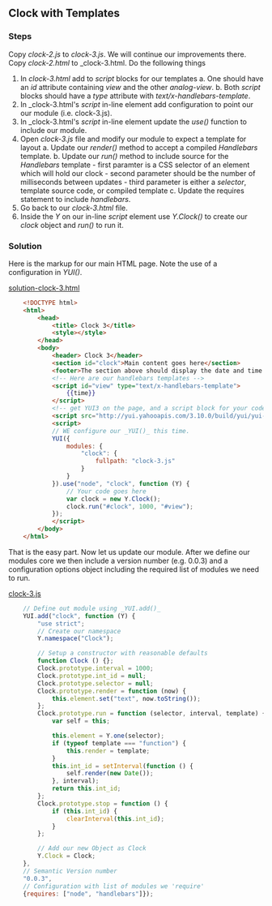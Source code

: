 
## Clock with Templates

### Steps

Copy _clock-2.js_ to _clock-3.js_. We will continue our improvements there.
Copy _clock-2.html_ to _clock-3.html. Do the following things

1. In _clock-3.html_ add to _script_ blocks for our templates
    a. One should have an _id_ attribute containing _view_ and the other _analog-view_.
    b. Both _script_ blocks should have a _type_ attribute with _text/x-handlebars-template_.
2. In _clock-3.html's _script_ in-line element add configuration to point our our module (i.e. clock-3.js).
3. In _clock-3.html's _script_ in-line element update the _use()_ function to include our module.
4. Open _clock-3.js_ file and modify our module to expect a template for layout
    a. Update our _render()_ method to accept a compiled _Handlebars_ template.
    b. Update our _run()_ method to include source for the _Handlebars_ template
        - first paramter is a CSS selector of an element which will hold our clock
        - second parameter should be the number of milliseconds between updates
        - third parameter is either a _selector_, template source code, or compiled template
    c. Update the requires statement to include _handlebars_.
5. Go back to our _clock-3.html_ file.
6. Inside the _Y_ on our in-line _script_ element use _Y.Clock()_ to create our _clock_ object and _run()_ to run it.


### Solution

Here is the markup for our main HTML page. Note the use of a configuration in _YUI()_.

[solution-clock-3.html](solution-clock-3.html)
```HTML
    <!DOCTYPE html>
    <html>
        <head>
            <title> Clock 3</title>
            <style></style>
        </head>
        <body>
            <header> Clock 3</header>
            <section id="clock">Main content goes here</section>
            <footer>The section above should display the date and time. It should change every second.</footer>
            <!-- Here are our handlebars templates -->
            <script id="view" type="text/x-handlebars-template">
                {{time}}
            </script>
            <!-- get YUI3 on the page, and a script block for your code -->
            <script src="http://yui.yahooapis.com/3.10.0/build/yui/yui-min.js"></script>
            <script>
            // WE configure our _YUI()_ this time.
            YUI({
                modules: {
                    "clock": {
                        fullpath: "clock-3.js"
                    }
                }
            }).use("node", "clock", function (Y) {
                // Your code goes here
                var clock = new Y.Clock();
                clock.run("#clock", 1000, "#view");
            });
            </script>
        </body>
    </html>
```

That is the easy part. Now let us update our module. After we define
our modules core we then include a version number (e.g. 0.0.3) and
a configuration options object including the required list of modules
we need to run.

[clock-3.js](clock-3.js)
```JavaScript
    // Define out module using _YUI.add()_
    YUI.add("clock", function (Y) {
        "use strict";
        // Create our namespace
        Y.namespace("Clock");

        // Setup a constructor with reasonable defaults
        function Clock () {};
        Clock.prototype.interval = 1000;
        Clock.prototype.int_id = null;
        Clock.prototype.selector = null;
        Clock.prototype.render = function (now) {
            this.element.set("text", now.toString());
        };
        Clock.prototype.run = function (selector, interval, template) {
            var self = this;

            this.element = Y.one(selector);
            if (typeof template === "function") {
                this.render = template;
            }
            this.int_id = setInterval(function () {
                self.render(new Date());                
            }, interval);
            return this.int_id;
        };
        Clock.prototype.stop = function () {
            if (this.int_id) {
                clearInterval(this.int_id);
            }
        };

        // Add our new Object as Clock
        Y.Clock = Clock;
    },
    // Semantic Version number
    "0.0.3",
    // Configuration with list of modules we 'require' 
    {requires: ["node", "handlebars"]});
```


